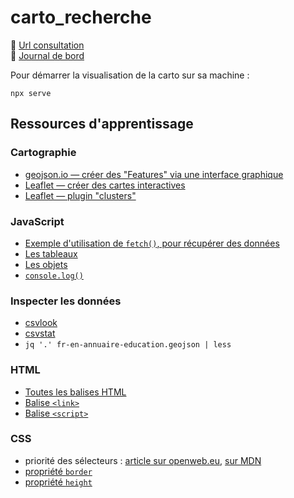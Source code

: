 # carto_recherche

🔎 [Url consultation](https://sofiaboulaarab.github.io/carto_recherche/)<br>
📰 [Journal de bord](journaldebord.md)

Pour démarrer la visualisation de la carto sur sa machine :

```shell
npx serve
```


## Ressources d'apprentissage

### Cartographie

- [geojson.io — créer des "Features" via une interface graphique](http://geojson.io)
- [Leaflet — créer des cartes interactives](https://leafletjs.com/)
- [Leaflet — plugin "clusters"](https://github.com/Leaflet/Leaflet.markercluster)

### JavaScript

- [Exemple d'utilisation de `fetch()`, pour récupérer des données](https://github.com/mdn/fetch-examples/blob/master/fetch-json/index.html)
- [Les tableaux](https://oncletom.io/node.js/chapter-03/#array)
- [Les objets](https://oncletom.io/node.js/chapter-03/#object)
- [`console.log()`](https://developer.mozilla.org/fr/docs/Web/API/Console)

### Inspecter les données

- [csvlook](https://csvkit.readthedocs.io/en/latest/scripts/csvlook.html)
- [csvstat](https://csvkit.readthedocs.io/en/latest/scripts/csvstat.html)
- `jq '.' fr-en-annuaire-education.geojson | less`

### HTML

- [Toutes les balises HTML](https://developer.mozilla.org/en-US/docs/Web/HTML/Element)
- [Balise `<link>`](https://developer.mozilla.org/en-US/docs/Web/HTML/Element/link)
- [Balise `<script>`](https://developer.mozilla.org/en-US/docs/Web/HTML/Element/script)

### CSS

- priorité des sélecteurs : [article sur openweb.eu](https://openweb.eu.org/articles/cascade_css), [sur MDN](https://developer.mozilla.org/fr/docs/CSS/Premiers_pas/Les_s%C3%A9lecteurs)
- [propriété `border`](https://developer.mozilla.org/en-US/docs/Web/CSS/border)
- [propriété `height`](https://developer.mozilla.org/en-US/docs/Web/CSS/height)
